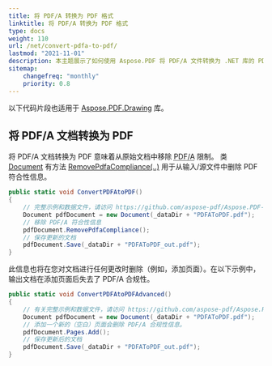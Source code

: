 ```yaml
---
title: 将 PDF/A 转换为 PDF 格式
linktitle: 将 PDF/A 转换为 PDF 格式
type: docs
weight: 110
url: /net/convert-pdfa-to-pdf/
lastmod: "2021-11-01"
description: 本主题展示了如何使用 Aspose.PDF 将 PDF/A 文件转换为 .NET 库的 PDF 文档。
sitemap:
    changefreq: "monthly"
    priority: 0.8
---
```


以下代码片段也适用于 [Aspose.PDF.Drawing](/pdf/net/drawing/) 库。

## 将 PDF/A 文档转换为 PDF

将 PDF/A 文档转换为 PDF 意味着从原始文档中移除 <abbr title="便携式文档格式档案">PDF/A</abbr> 限制。
类 [Document](https://reference.aspose.com/pdf/net/aspose.pdf/document) 有方法 [RemovePdfaCompliance(..)](https://reference.aspose.com/pdf/net/aspose.pdf/document/methods/removepdfacompliance) 用于从输入/源文件中删除 PDF 符合性信息。

```csharp
public static void ConvertPDFAtoPDF()
{
    // 完整示例和数据文件，请访问 https://github.com/aspose-pdf/Aspose.PDF-for-.NET
    Document pdfDocument = new Document(_dataDir + "PDFAToPDF.pdf");
    // 移除 PDF/A 符合性信息
    pdfDocument.RemovePdfaCompliance();
    // 保存更新的文档
    pdfDocument.Save(_dataDir + "PDFAToPDF_out.pdf");
}
```
此信息也将在您对文档进行任何更改时删除（例如，添加页面）。在以下示例中，输出文档在添加页面后失去了 PDF/A 合规性。

```csharp
public static void ConvertPDFAtoPDFAdvanced()
{
    // 有关完整示例和数据文件，请访问 https://github.com/aspose-pdf/Aspose.PDF-for-.NET
    Document pdfDocument = new Document(_dataDir + "PDFAToPDF.pdf");
    // 添加一个新的（空白）页面会删除 PDF/A 合规性信息。
    pdfDocument.Pages.Add();
    // 保存更新后的文档
    pdfDocument.Save(_dataDir + "PDFAToPDF_out.pdf");
}
```
